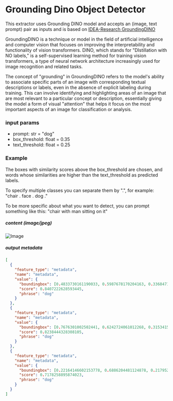 # Grounding Dino Object Detector
This extractor uses Grounding DINO model and accepts an (image, text prompt) pair as inputs and is based on [IDEA-Research GroundingDINO](https://github.com/IDEA-Research/GroundingDINO)

GroundingDINO is a technique or model in the field of artificial intelligence and computer vision that focuses on improving the interpretability and functionality of vision transformers. DINO, which stands for "DIstillation with NO labels," is a self-supervised learning method for training vision transformers, a type of neural network architecture increasingly used for image recognition and related tasks.

The concept of "grounding" in GroundingDINO refers to the model's ability to associate specific parts of an image with corresponding textual descriptions or labels, even in the absence of explicit labeling during training. This can involve identifying and highlighting areas of an image that are most relevant to a particular concept or description, essentially giving the model a form of visual "attention" that helps it focus on the most important aspects of an image for classification or analysis. 

### input params
- prompt: str = "dog"
- box_threshold: float = 0.35
- text_threshold: float = 0.25

### Example


The boxes with similarity scores above the box_threshold are chosen, and words whose similarities are higher than the text_threshold as predicted labels.

To specify multiple classes you can separate them by ".", for example:
"chair . face . dog ."

To be more specific about what you want to detect, you can prompt something like this:
"chair with man sitting on it"


##### content (image/jpeg)
<img src="sample.jpg" style="max-width:400px;" alt="Image" title="image">

##### output metadata
```json
[
  {
    "feature_type": "metadata",
    "name": "metadata",
    "value": {
      "boundingbox": [0.4833730161190033, 0.5987678170204163, 0.3368471562862396, 0.6928521394729614],
      "score": 0.8407222628593445,
      "phrase": "dog"
    }
  },
  {
    "feature_type": "metadata",
    "name": "metadata",
    "value": {
      "boundingbox": [0.7676301002502441, 0.6242724061012268, 0.3153415322303772, 0.7455269694328308],
      "score": 0.8238444328308105,
      "phrase": "dog"
    }
  },
  {
    "feature_type": "metadata",
    "name": "metadata",
    "value": {
      "boundingbox": [0.22164146602153778, 0.6886204481124878, 0.21795204281806946, 0.4135660231113434],
      "score": 0.7178258895874023,
      "phrase": "dog"
    }
  }
]
```